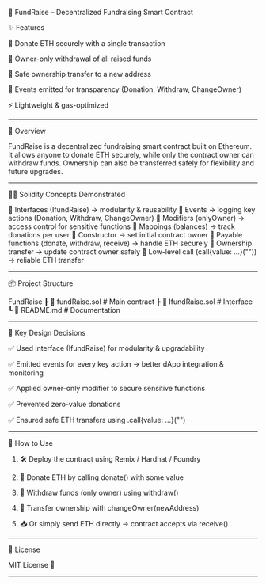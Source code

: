 💸 FundRaise – Decentralized Fundraising Smart Contract

✨ Features

💸 Donate ETH securely with a single transaction

👑 Owner-only withdrawal of all raised funds

🔄 Safe ownership transfer to a new address

📜 Events emitted for transparency (Donation, Withdraw, ChangeOwner)

⚡ Lightweight & gas-optimized



---

📖 Overview

FundRaise is a decentralized fundraising smart contract built on Ethereum.
It allows anyone to donate ETH securely, while only the contract owner can withdraw funds.
Ownership can also be transferred safely for flexibility and future upgrades.


---

🧑‍💻 Solidity Concepts Demonstrated

📌 Interfaces (IfundRaise) → modularity & reusability
📌 Events → logging key actions (Donation, Withdraw, ChangeOwner)
📌 Modifiers (onlyOwner) → access control for sensitive functions
📌 Mappings (balances) → track donations per user
📌 Constructor → set initial contract owner
📌 Payable functions (donate, withdraw, receive) → handle ETH securely
📌 Ownership transfer → update contract owner safely
📌 Low-level call (call{value: ...}("")) → reliable ETH transfer


---

📦 Project Structure

FundRaise
 ┣ 📜 fundRaise.sol        # Main contract
 ┣ 📜 IfundRaise.sol       # Interface
 ┗ 📜 README.md            # Documentation


---

🔑 Key Design Decisions

✅ Used interface (IfundRaise) for modularity & upgradability

✅ Emitted events for every key action → better dApp integration & monitoring

✅ Applied owner-only modifier to secure sensitive functions

✅ Prevented zero-value donations

✅ Ensured safe ETH transfers using .call{value: ...}("")



---

🚀 How to Use

1. 🛠 Deploy the contract using Remix / Hardhat / Foundry


2. 💸 Donate ETH by calling donate() with some value


3. 👑 Withdraw funds (only owner) using withdraw()


4. 🔄 Transfer ownership with changeOwner(newAddress)


5. 📥 Or simply send ETH directly → contract accepts via receive()




---

📜 License

MIT License 📝


---
